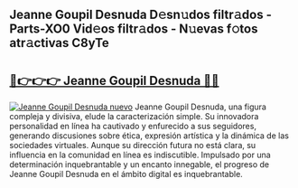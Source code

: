 ## Jeanne Goupil Desnuda D𝚎sn𝚞dos filtr𝚊dos - Parts-XO0 Vid𝚎os filtr𝚊dos - N𝚞evas f𝚘tos atr𝚊ctivas C8yTe

# <h2><a href="http://mb7alx.tromn.icu/?c=Jeanne+Goupil+Desnuda">🔗👉👉👉 Jeanne Goupil Desnuda 🔗🔗</a></h2>

[![Jeanne Goupil Desnuda nuevo](https://i.imgur.com/pEAQMta.gif)](http://mb7alx.tromn.icu/?c=Jeanne+Goupil+Desnuda)
Jeanne Goupil Desnuda, una figura compleja y divisiva, elude la caracterización simple. Su innovadora personalidad en línea ha cautivado y enfurecido a sus seguidores, generando discusiones sobre ética, expresión artística y la dinámica de las sociedades virtuales. Aunque su dirección futura no está clara, su influencia en la comunidad en línea es indiscutible. Impulsado por una determinación inquebrantable y un encanto innegable, el progreso de Jeanne Goupil Desnuda en el ámbito digital es inquebrantable.
